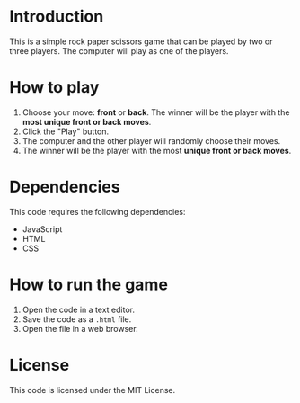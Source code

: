 <!-- Pugam Pugai Game -->

<h1>Introduction</h1>

This is a simple rock paper scissors game that can be played by two or three players. The computer will play as one of the players.

<h1>How to play</h1>

1. Choose your move: <strong>front</strong> or <strong>back</strong>. The winner will be the player with the **most unique front or back moves**.
2. Click the "Play" button.
3. The computer and the other player will randomly choose their moves.
4. The winner will be the player with the most **unique front or back moves**.

<h1>Dependencies</h1>

This code requires the following dependencies:

* JavaScript
* HTML
* CSS

<h1>How to run the game</h1>

1. Open the code in a text editor.
2. Save the code as a `.html` file.
3. Open the file in a web browser.

<h1>License</h1>

This code is licensed under the MIT License.
